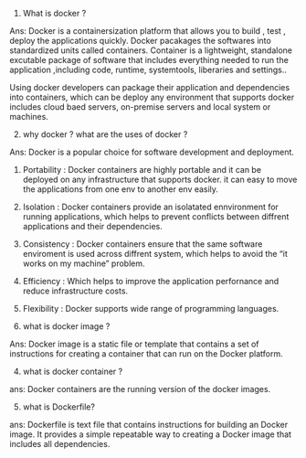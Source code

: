 1. What is docker ?

Ans: Docker is a containersization platform that allows you to build , test , deploy the applications quickly. Docker pacakages the softwares into standardized units called containers. Container is a lightweight, standalone excutable package of software that includes everything needed to run the application ,including code, runtime, systemtools, liberaries and settings..

Using docker developers can package their application and dependencies into containers, which can be deploy any environment that supports docker includes cloud baed servers, on-premise servers and local system or machines.

2. why docker ? what are the uses of docker ?

Ans: Docker is a popular choice for software development and deployment.

1. Portability : Docker containers are highly portable and it can be deployed on any infrastructure that supports docker. it can easy to move the applications from one env to another env easily.
2. Isolation : Docker containers provide an isolatated ennvironment for running applications, which helps to prevent  conflicts between diffrent applications and  their dependencies.
3. Consistency : Docker containers ensure that the same software enviroment is used across diffrent system, which helps  to avoid the “it works on my machine” problem.
4. Efficiency : Which helps to improve the application perfornance and reduce infrastructure costs.
5. Flexibility : Docker supports wide range of programming languages.

3. what is docker image ?

Ans: Docker image is a static file or template that contains a set of instructions for creating a container that can run on the Docker platform.

4. what is docker container ?

ans: Docker containers are the running version of the docker images.

5. what is Dockerfile?

ans: Dockerfile is text file that contains instructions for building an Docker image. It provides a simple repeatable way to creating a Docker image that includes all dependencies.

##